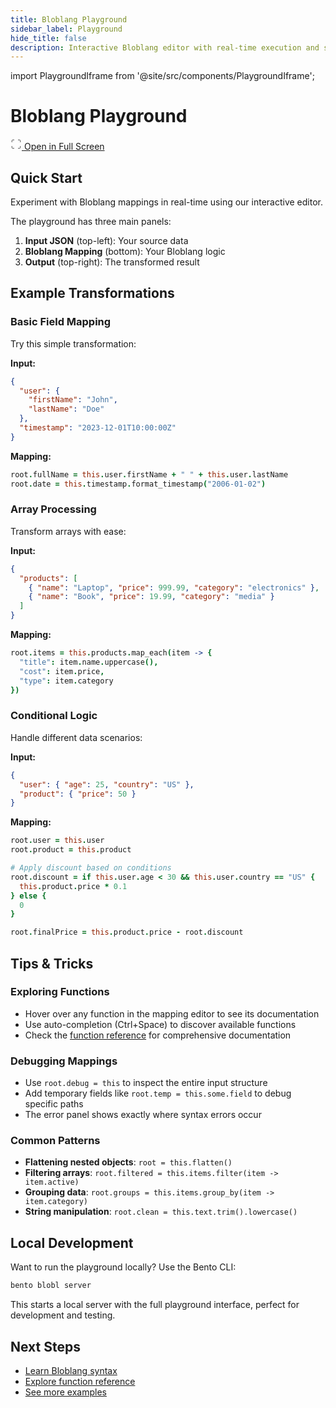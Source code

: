```yaml
---
title: Bloblang Playground
sidebar_label: Playground
hide_title: false
description: Interactive Bloblang editor with real-time execution and syntax highlighting
---
```


import PlaygroundIframe from '@site/src/components/PlaygroundIframe';

# Bloblang Playground

<div>
  <PlaygroundIframe 
    src="/bento/playground/index.html" 
    width="100%" 
    height="600px" 
    frameBorder="0"
    title="Interactive Bloblang Playground"
  />
</div>

<div style={{ marginTop: '1rem' }}>
	<a
    className="button button--primary"
    href="/bento/playground/index.html"
    target="_blank"
    rel="noopener noreferrer"
    style={{ 
      display: 'inline-flex', 
      alignItems: 'center', 
      gap: '8px', 
      padding: '8px 16px', 
      lineHeight: '1'
    }}
  >
		<svg width="18" height="18" viewBox="0 0 24 24" fill="none" stroke="currentColor" strokeWidth="2" style={{ verticalAlign: 'middle', display: 'block' }}>
			<path d="M8 3H5a2 2 0 0 0-2 2v3m18 0V5a2 2 0 0 0-2-2h-3m0 18h3a2 2 0 0 0 2-2v-3M3 16v3a2 2 0 0 0 2 2h3"/>
		</svg>
		<span style={{ display: 'inline-block', verticalAlign: 'middle' }}>Open in Full Screen</span>
	</a>
</div>

## Quick Start

Experiment with Bloblang mappings in real-time using our interactive editor.

The playground has three main panels:

1. **Input JSON** (top-left): Your source data
2. **Bloblang Mapping** (bottom): Your Bloblang logic
3. **Output** (top-right): The transformed result

## Example Transformations

### Basic Field Mapping

Try this simple transformation:

**Input:**

```json
{
  "user": {
    "firstName": "John",
    "lastName": "Doe"
  },
  "timestamp": "2023-12-01T10:00:00Z"
}
```

**Mapping:**

```coffee
root.fullName = this.user.firstName + " " + this.user.lastName
root.date = this.timestamp.format_timestamp("2006-01-02")
```

### Array Processing

Transform arrays with ease:

**Input:**

```json
{
  "products": [
    { "name": "Laptop", "price": 999.99, "category": "electronics" },
    { "name": "Book", "price": 19.99, "category": "media" }
  ]
}
```

**Mapping:**

```coffee
root.items = this.products.map_each(item -> {
  "title": item.name.uppercase(),
  "cost": item.price,
  "type": item.category
})
```

### Conditional Logic

Handle different data scenarios:

**Input:**

```json
{
  "user": { "age": 25, "country": "US" },
  "product": { "price": 50 }
}
```

**Mapping:**

```coffee
root.user = this.user
root.product = this.product

# Apply discount based on conditions
root.discount = if this.user.age < 30 && this.user.country == "US" {
  this.product.price * 0.1
} else {
  0
}

root.finalPrice = this.product.price - root.discount
```

## Tips & Tricks

### Exploring Functions

- Hover over any function in the mapping editor to see its documentation
- Use auto-completion (Ctrl+Space) to discover available functions
- Check the [function reference](/docs/guides/bloblang/functions) for comprehensive documentation

### Debugging Mappings

- Use `root.debug = this` to inspect the entire input structure
- Add temporary fields like `root.temp = this.some.field` to debug specific paths
- The error panel shows exactly where syntax errors occur

### Common Patterns

- **Flattening nested objects**: `root = this.flatten()`
- **Filtering arrays**: `root.filtered = this.items.filter(item -> item.active)`
- **Grouping data**: `root.groups = this.items.group_by(item -> item.category)`
- **String manipulation**: `root.clean = this.text.trim().lowercase()`

## Local Development

Want to run the playground locally? Use the Bento CLI:

```bash
bento blobl server
```

This starts a local server with the full playground interface, perfect for development and testing.

## Next Steps

- [Learn Bloblang syntax](/docs/guides/bloblang/about)
- [Explore function reference](/docs/guides/bloblang/functions)
- [See more examples](/docs/guides/bloblang/walkthrough)
